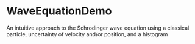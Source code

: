 # WaveEquationDemo
An intuitive approach to the Schrodinger wave equation using a classical particle, uncertainty of velocity and/or position, and a histogram
